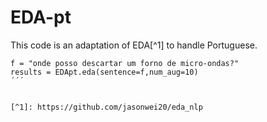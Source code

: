# EDA-pt

This code is an adaptation of EDA[^1] to handle Portuguese.

```
f = "onde posso descartar um forno de micro-ondas?"
results = EDApt.eda(sentence=f,num_aug=10)
´´´


[^1]: https://github.com/jasonwei20/eda_nlp
